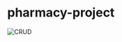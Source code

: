 # pharmacy-project

![CRUD](https://github.com/Skkyz/pharmacy-project/assets/147988475/0a9ab4f5-7cc8-4ef8-a499-b4eb93894967)
